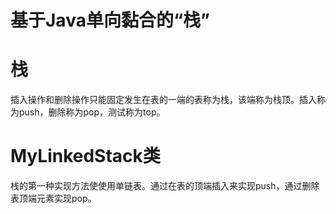 # 基于Java单向黏合的“栈”

# 栈

插入操作和删除操作只能固定发生在表的一端的表称为栈，该端称为栈顶。插入称为push，删除称为pop，测试称为top。

# MyLinkedStack类

栈的第一种实现方法使使用单链表。通过在表的顶端插入来实现push，通过删除表顶端元素实现pop。
